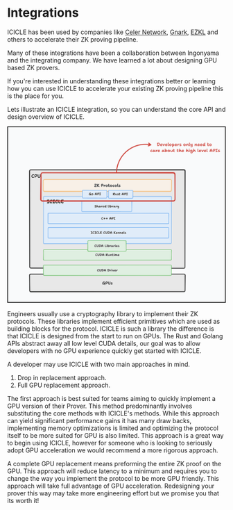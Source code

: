 # Integrations

ICICLE has been used by companies like [Celer Network](https://github.com/celer-network), [Gnark](https://github.com/Consensys/gnark), [EZKL](https://blog.ezkl.xyz/post/acceleration/) and others to accelerate their ZK proving pipeline.

Many of these integrations have been a collaboration between Ingonyama and the integrating company. We have learned a lot about designing GPU based ZK provers.  

If you're interested in understanding these integrations better or learning how you can use ICICLE to accelerate your existing ZK proving pipeline this is the place for you.

Lets illustrate an ICICLE integration, so you can understand the core API and design overview of ICICLE.

![ICICLE architecture](../../static/img/architecture-highlight.png)

Engineers usually use a cryptography library to implement their ZK protocols. These libraries implement efficient primitives which are used as building blocks for the protocol. ICICLE is such a library the difference is that ICICLE is designed from the start to run on GPUs. The Rust and Golang APIs abstract away all low level CUDA details, our goal was to allow developers with no GPU experience quickly get started with ICICLE. 

A developer may use ICICLE with two main approaches in mind.

1. Drop in replacement approach.
2. Full GPU replacement approach.

The first approach is best suited for teams aiming to quickly implement a GPU version of their Prover. This method predominantly involves substituting the core methods with ICICLE's methods. While this approach can yield significant performance gains it has many draw backs, implementing memory optimizations is limited and optimizing the protocol itself to be more suited for GPU is also limited. This approach is a great way to begin using ICICLE, however for someone who is looking to seriously adopt GPU acceleration we would recommend a more rigorous approach.

A complete GPU replacement means preforming the entire ZK proof on the GPU. This approach will reduce latency to a minimum and requires you to change the way you implement the protocol to be more GPU friendly. This approach will take full advantage of GPU acceleration. Redesigning your prover this way may take more engineering effort but we promise you that its worth it!
